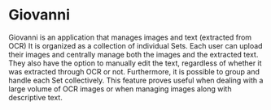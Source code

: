 # Giovanni
Giovanni is an application that manages images and text (extracted from OCR) It is organized as a collection of individual Sets.
Each user can upload their images and centrally manage both the images and the extracted text.
They also have the option to manually edit the text, regardless of whether it was extracted through OCR or not.
Furthermore, it is possible to group and handle each Set collectively.
This feature proves useful when dealing with a large volume of OCR images or when managing images along with descriptive text.
